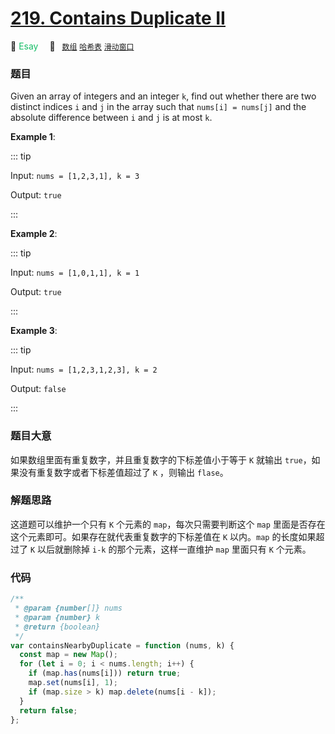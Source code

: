# [219. Contains Duplicate II](https://leetcode.com/problems/contains-duplicate-ii/)

:green_apple: <font color=#15bd66>Esay</font>&emsp; 🔖&ensp; [`数组`](../solution/array.md) [`哈希表`](../solution/hash-table.md) [`滑动窗口`](../solution/sliding-window.md)

### 题目

Given an array of integers and an integer `k`, find out whether there are two distinct indices `i` and `j` in the array such that `nums[i] = nums[j]` and the absolute difference between `i` and `j` is at most `k`.

**Example 1**:

::: tip

Input: `nums = [1,2,3,1], k = 3`

Output: `true`

:::

**Example 2**:

::: tip

Input: `nums = [1,0,1,1], k = 1`

Output: `true`

:::

**Example 3**:

::: tip

Input: `nums = [1,2,3,1,2,3], k = 2`

Output: `false`

:::

### 题目大意

如果数组里面有重复数字，并且重复数字的下标差值小于等于 `K` 就输出 `true`，如果没有重复数字或者下标差值超过了 `K` ，则输出 `flase`。

### 解题思路

这道题可以维护一个只有 `K` 个元素的 `map`，每次只需要判断这个 `map` 里面是否存在这个元素即可。如果存在就代表重复数字的下标差值在 `K` 以内。`map` 的长度如果超过了 `K` 以后就删除掉 `i-k` 的那个元素，这样一直维护 `map` 里面只有 `K` 个元素。

### 代码

```javascript
/**
 * @param {number[]} nums
 * @param {number} k
 * @return {boolean}
 */
var containsNearbyDuplicate = function (nums, k) {
  const map = new Map();
  for (let i = 0; i < nums.length; i++) {
    if (map.has(nums[i])) return true;
    map.set(nums[i], 1);
    if (map.size > k) map.delete(nums[i - k]);
  }
  return false;
};
```
